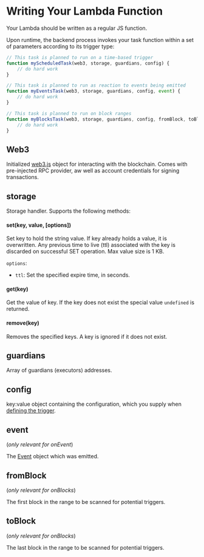 # Writing Your Lambda Function

Your Lambda should be written as a regular JS function.

Upon runtime, the backend process invokes your task function within a set of parameters according to its trigger type:

```javascript
// This task is planned to run on a time-based trigger
function myScheduledTask(web3, storage, guardians, config) {
    // do hard work
}

// This task is planned to run as reaction to events being emitted
function myEventsTask(web3, storage, guardians, config, event) {
    // do hard work
}

// This task is planned to run on block ranges
function myBlocksTask(web3, storage, guardians, config, fromBlock, toBlock) {
    // do hard work
}
```

## Web3

Initialized [web3.js](https://web3js.readthedocs.io/) object for interacting with the blockchain. Comes with pre-injected RPC provider, aw well as account credentials for signing transactions.

## storage

Storage handler. Supports the following methods:

#### set(key, value, \[options])

Set key to hold the string value. If key already holds a value, it is overwritten. Any previous time to live (ttl) associated with the key is discarded on successful SET operation. Max value size is 1 KB.

`options`:

* `ttl`: Set the specified expire time, in seconds.

#### get(key)

Get the value of key. If the key does not exist the special value `undefined` is returned.

#### remove(key)

Removes the specified keys. A key is ignored if it does not exist.

## guardians

Array of guardians (executors) addresses.

## config

key:value object containing the configuration, which you supply when [defining the trigger](lambda-triggers/).

## event

(_only relevant for onEvent_)

The [Event](https://github.com/orbs-network/orbs-lambda/blob/master/interfaces.ts#L29) object which was emitted.

## fromBlock

(_only relevant for onBlocks_)

The first block in the range to be scanned for potential triggers.

## toBlock

(_only relevant for onBlocks_)

The last block in the range to be scanned for potential triggers.

